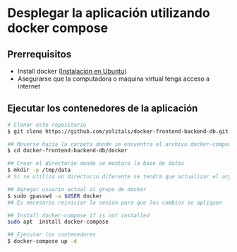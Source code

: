 # Desplegar la aplicación utilizando docker compose

## Prerrequisitos

- Install docker ([Instalación en Ubuntu](https://docs.docker.com/engine/install/ubuntu/))
- Asegurarse que la computadora o maquina virtual tenga acceso a internet

## Ejecutar los contenedores de la aplicación

```sh
# Clonar este repositorio
$ git clone https://github.com/yolitals/docker-frontend-backend-db.git

## Moverse hacia la carpeta donde se encuentra el archivo docker-compose.yml
$ cd docker-frontend-backend-db/docker

## Crear el directorio donde se montara la base de datos
$ mkdir -p /tmp/data
# Si se utiliza un directorio diferente se tendrá que actualizar el argumento: device, en la sección: volumes del archivo docker/docker-compose.yml

## Agregar usuario actual al grupo de docker
$ sudo gpasswd -a $USER docker
## Es necesario reiniciar la sesión para que los cambios se apliquen

## Install docker-compose if is not installed
sudo apt  install docker-compose

## Ejecutar los contenedores
$ docker-compose up -d

```
